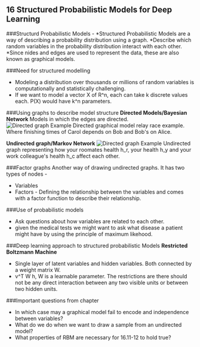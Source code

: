 ## 16 Structured Probabilistic Models for Deep Learning

###Structurd Probabilistic Models - 
*Structured Probabilistic Models are a way of describing a probability distribution using a graph.
*Describe which random variables in the probability distribution interact with each other.
*Since nides and edges are used to represent the data, these are also known as graphical models.


###Need for structured modelling 
* Modeling a distribution over thousands or millions of random variables is computationally and statistically challenging.
* If we want to model a vector X of R^n, each can take k discrete values each. P(X) would have k^n parameters.

###Using graphs to describe model structure
**Directed Models/Bayesian Network**
Models in which the edges are directed. 
![Directed graph Example](images/16/direct.png)
Directed graphical model relay race example. Where finishing times of Carol depends on Bob and Bob's on Alice.

**Undirected graph/Markov Network** 
![Directed graph Example](images/16/direct.png)
Undirected graph representing how your roomates health h_r, your health h_y and your work colleague's health h_c affect each other.

###Factor graphs
Another way of drawing undirected graphs. It has two types of nodes -
* Variables
* Factors - Defining the relationship between the variables and comes with a factor function to describe their relationship.

###Use of probabilistic models
* Ask questions about how variables are related to each other.
* given the medical tests we might want to ask what disease a patient might have by using the principle of maximum likehood.

###Deep learning approach to structured probabilistic Models
**Restricted Boltzmann Machine**
* Single layer of latent variables and hidden variables. Both connected by a weight matrix W.
* v^T W h, W is a learnable parameter. The restrictions are there should not be any direct interaction between any two visible units or between two hidden units.

###Important questions from chapter
* In which case may a graphical model fail to encode and independence between variables?
* What do we do when we want to draw a sample from an undirected model?
* What properties of RBM are necessary for 16.11-12 to hold true?
